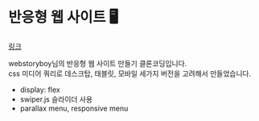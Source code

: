 # 반응형 웹 사이트 🖥
<a href="https://kim-bab.github.io/responsive-homepage">링크</a>

webstoryboy님의 반응형 웹 사이트 만들기 클론코딩입니다.<br>
css 미디어 쿼리로 데스크탑, 태블릿, 모바일 세가지 버전을 고려해서 만들었습니다.


- display: flex
- swiper.js 슬라이더 사용
- parallax menu, responsive menu
